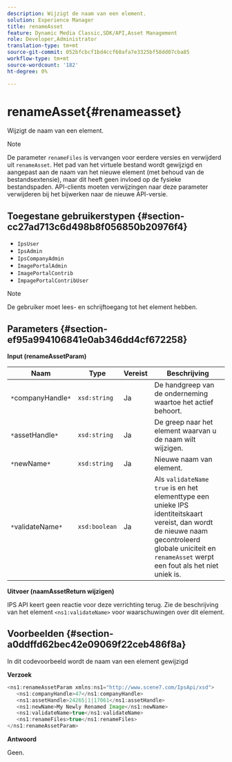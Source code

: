 ```yaml
---
description: Wijzigt de naam van een element.
solution: Experience Manager
title: renameAsset
feature: Dynamic Media Classic,SDK/API,Asset Management
role: Developer,Administrator
translation-type: tm+mt
source-git-commit: 052bfcbcf1bd4ccf60afa7e3325bf58dd07cba85
workflow-type: tm+mt
source-wordcount: '182'
ht-degree: 0%

---
```



# renameAsset{#renameasset}

Wijzigt de naam van een element.

>[!NOTE]
>
>De parameter `renameFiles` is vervangen voor eerdere versies en verwijderd uit `renameAsset`. Het pad van het virtuele bestand wordt gewijzigd en aangepast aan de naam van het nieuwe element (met behoud van de bestandsextensie), maar dit heeft geen invloed op de fysieke bestandspaden. API-clients moeten verwijzingen naar deze parameter verwijderen bij het bijwerken naar de nieuwe API-versie.

## Toegestane gebruikerstypen {#section-cc27ad713c6d498b8f056850b20976f4}

* `IpsUser`
* `IpsAdmin`
* `IpsCompanyAdmin`
* `ImagePortalAdmin`
* `ImagePortalContrib`
* `ImpagePortalContribUser`

>[!NOTE]
>
>De gebruiker moet lees- en schrijftoegang tot het element hebben.

## Parameters {#section-ef95a994106841e0ab346dd4cf672258}

**Input (renameAssetParam)**

| Naam | Type | Vereist | Beschrijving |
|---|---|---|---|
| `*`companyHandle`*` | `xsd:string` | Ja | De handgreep van de onderneming waartoe het actief behoort. |
| `*`assetHandle`*` | `xsd:string` | Ja | De greep naar het element waarvan u de naam wilt wijzigen. |
| `*`newName`*` | `xsd:string` | Ja | Nieuwe naam van element. |
| `*`validateName`*` | `xsd:boolean` | Ja | Als `validateName` `true` is en het elementtype een unieke IPS identiteitskaart vereist, dan wordt de nieuwe naam gecontroleerd globale uniciteit en `renameAsset` werpt een fout als het niet uniek is. |

**Uitvoer (naamAssetReturn wijzigen)**

IPS API keert geen reactie voor deze verrichting terug. Zie de beschrijving van het element `<ns1:validateName>` voor waarschuwingen over dit element.

## Voorbeelden {#section-a0ddffd62bec42e09069f22ceb486f8a}

In dit codevoorbeeld wordt de naam van een element gewijzigd

**Verzoek**

```java
<ns1:renameAssetParam xmlns:ns1="http://www.scene7.com/IpsApi/xsd">
   <ns1:companyHandle>47</ns1:companyHandle>
   <ns1:assetHandle>24265|1|17061</ns1:assetHandle>
   <ns1:newName>My Newly Renamed Image</ns1:newName>
   <ns1:validateName>true</ns1:validateName>
   <ns1:renameFiles>true</ns1:renameFiles>
</ns1:renameAssetParam>
```

**Antwoord**

Geen.
